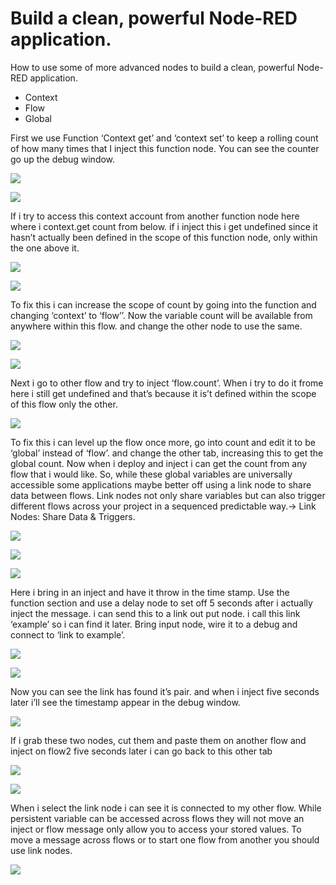# Build a clean, powerful Node-RED application.
How to use some of more advanced nodes to build a clean, powerful Node-RED application.

- Context
- Flow
- Global

First we use Function ‘Context get’ and ‘context set’ to keep a rolling count of how many times that I inject this function node. You can see the counter go up the debug window.

![](https://d2mxuefqeaa7sj.cloudfront.net/s_3AB483BC6F1C9017FCFE79FF4218EA36D3803FACA6E2FB33A8CA82F12CD2ED7A_1541931734105_contextPNG.PNG)

![](https://d2mxuefqeaa7sj.cloudfront.net/s_3AB483BC6F1C9017FCFE79FF4218EA36D3803FACA6E2FB33A8CA82F12CD2ED7A_1541931741468_context2.PNG)


If i try to access this context account from another function node here where i  context.get count from below. if i  inject this i get undefined since it hasn’t actually been defined in the scope of this function node, only within the one above it.

![](https://d2mxuefqeaa7sj.cloudfront.net/s_3AB483BC6F1C9017FCFE79FF4218EA36D3803FACA6E2FB33A8CA82F12CD2ED7A_1541931756226_context3.PNG)

![](https://d2mxuefqeaa7sj.cloudfront.net/s_3AB483BC6F1C9017FCFE79FF4218EA36D3803FACA6E2FB33A8CA82F12CD2ED7A_1541932009708_undefined.PNG)


To fix this i can increase the scope of count by going into the function and changing ‘context’ to ‘flow’’. Now the variable count will be available from anywhere within this flow. and change the other node to use the same.

![](https://d2mxuefqeaa7sj.cloudfront.net/s_3AB483BC6F1C9017FCFE79FF4218EA36D3803FACA6E2FB33A8CA82F12CD2ED7A_1541932498281_floww.PNG)

![](https://d2mxuefqeaa7sj.cloudfront.net/s_3AB483BC6F1C9017FCFE79FF4218EA36D3803FACA6E2FB33A8CA82F12CD2ED7A_1541932616779_flowww.PNG)


Next i go to other flow and try to inject ‘flow.count’. When i try to do it frome here i still get undefined and that’s because it is’t defined within the scope of this flow only the other.

![](https://d2mxuefqeaa7sj.cloudfront.net/s_3AB483BC6F1C9017FCFE79FF4218EA36D3803FACA6E2FB33A8CA82F12CD2ED7A_1541932859835_newflow.PNG)


To fix this i can level up the flow once more, go into count and edit it to be ‘global’ instead of ‘flow’. and change the other tab, increasing this to get the global count. Now when i deploy and inject i can get the count from any flow that i would like. So, while these global variables are universally accessible some applications maybe better off using a link node to share data between flows. Link nodes not only share variables but can also trigger different flows across your project in a sequenced predictable way.→ Link Nodes: Share Data & Triggers.

![](https://d2mxuefqeaa7sj.cloudfront.net/s_3AB483BC6F1C9017FCFE79FF4218EA36D3803FACA6E2FB33A8CA82F12CD2ED7A_1541933086423_global.PNG)

![](https://d2mxuefqeaa7sj.cloudfront.net/s_3AB483BC6F1C9017FCFE79FF4218EA36D3803FACA6E2FB33A8CA82F12CD2ED7A_1541933241046_glo.PNG)

![](https://d2mxuefqeaa7sj.cloudfront.net/s_3AB483BC6F1C9017FCFE79FF4218EA36D3803FACA6E2FB33A8CA82F12CD2ED7A_1541933371506_gloo.PNG)


Here i bring in an inject and have it throw in the time stamp. Use the function section and use a delay node to set off 5 seconds after i actually inject the message. i can send this to a link out put node. i call this link ‘example’ so i can find it later. Bring input node, wire it to a debug and connect to ‘link to example’. 

![](https://d2mxuefqeaa7sj.cloudfront.net/s_3AB483BC6F1C9017FCFE79FF4218EA36D3803FACA6E2FB33A8CA82F12CD2ED7A_1541934338343_ex.PNG)

![](https://d2mxuefqeaa7sj.cloudfront.net/s_3AB483BC6F1C9017FCFE79FF4218EA36D3803FACA6E2FB33A8CA82F12CD2ED7A_1541934490249_eam.PNG)


Now you can see the link has found it’s pair. and when i inject five seconds later i’ll see the timestamp appear in the debug window.

![](https://d2mxuefqeaa7sj.cloudfront.net/s_3AB483BC6F1C9017FCFE79FF4218EA36D3803FACA6E2FB33A8CA82F12CD2ED7A_1541934661843_llink.PNG)


If i grab these two nodes, cut them and paste them on another flow and inject on flow2 five seconds later i can go back to this other tab

![](https://d2mxuefqeaa7sj.cloudfront.net/s_3AB483BC6F1C9017FCFE79FF4218EA36D3803FACA6E2FB33A8CA82F12CD2ED7A_1541934863954_link.PNG)

![](https://d2mxuefqeaa7sj.cloudfront.net/s_3AB483BC6F1C9017FCFE79FF4218EA36D3803FACA6E2FB33A8CA82F12CD2ED7A_1541934962720_linkk.PNG)


When i select the link node i can see it is connected to my other flow. While persistent variable can be accessed across flows they will not move an inject or flow message only allow you to access your stored values. To move a message across flows or to start one flow from another you should use link nodes. 

![](https://d2mxuefqeaa7sj.cloudfront.net/s_3AB483BC6F1C9017FCFE79FF4218EA36D3803FACA6E2FB33A8CA82F12CD2ED7A_1541935122189_linkk2.PNG)


